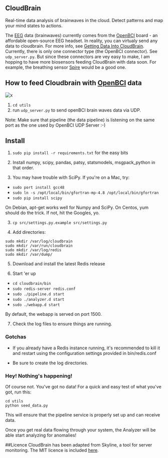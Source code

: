 ## CloudBrain

Real-time data analysis of brainwaves in the cloud. Detect patterns and map your mind states to actions.

The [EEG](http://en.wikipedia.org/wiki/Electroencephalography) data (brainwaves) currently comes from the [OpenBCI](http://openbci.com) board - an affordable open-source EEG headset.   In reality, you can virtualy send any data to cloudbrain.  For more info, see [Getting Data Into CloudBrain](http://ebrain.io/getting-data-into-cloudbrain).   Currently, there is only one connector type (the OpenBCI connector).  See `udp_server.py`.   But since these connectors are vey easy to make, I am hopping to have more biosensors feeding CloudBrain with data soon.  For example, the breathing sensor [Spire](https://spire.io/) would be a good one.

## How to feed Cloudbrain with [OpenBCI](http://openbci.com) data

![x](https://raw.github.com/marionleborgne/cloudbrain/master/openbci.png)

1. `cd utils`
2. run `udp_server.py` to send openBCI brain waves data via UDP.

Note: Make sure that pipeline (the data pipeline) is listening on the same port as the one used by OpenBCI UDP Server :-)

## Install

1. `sudo pip install -r requirements.txt` for the easy bits

2. Install numpy, scipy, pandas, patsy, statsmodels, msgpack_python in that
order.

2. You may have trouble with SciPy. If you're on a Mac, try:

* `sudo port install gcc48`
* `sudo ln -s /opt/local/bin/gfortran-mp-4.8 /opt/local/bin/gfortran`
* `sudo pip install scipy`

On Debian, apt-get works well for Numpy and SciPy. On Centos, yum should do the
trick. If not, hit the Googles, yo.

3. `cp src/settings.py.example src/settings.py`

4. Add directories: 

``` 
sudo mkdir /var/log/cloudbrain
sudo mkdir /var/run/cloudbrain
sudo mkdir /var/log/redis
sudo mkdir /var/dump/
```

5. Download and install the latest Redis release

6. Start 'er up

* `cd cloudbrain/bin`
* `sudo redis-server redis.conf`
* `sudo ./pipeline.d start`
* `sudo ./analyzer.d start`
* `sudo ./webapp.d start`

By default, the webapp is served on port 1500.

7. Check the log files to ensure things are running.

### Gotchas

* If you already have a Redis instance running, it's recommended to kill it and
restart using the configuration settings provided in bin/redis.conf

* Be sure to create the log directories.

### Hey! Nothing's happening!
Of course not. You've got no data! For a quick and easy test of what you've 
got, run this:
```
cd utils
python seed_data.py
```
This will ensure that the pipeline
service is properly set up and can receive data. 

Once you get real data flowing through your system, the Analyzer will be able
start analyzing for anomalies!

##Licence
CloudBrain has been adapted from Skyline, a tool for server monitoring. The MIT licence is included [here](https://github.com/marionleborgne/cloudbrain/blob/master/LICENSE.md).
